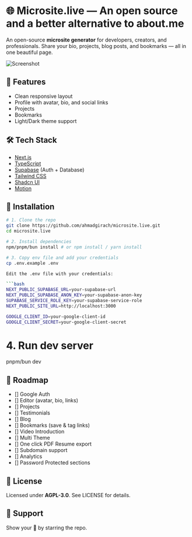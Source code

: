 # 🌐 Microsite.live — An open source and a better alternative to about.me

An open-source **microsite generator** for developers, creators, and professionals. Share your bio, projects, blog posts, and bookmarks — all in one beautiful page.

![Screenshot](./public/screenshot.png)

## 🚀 Features

- Clean responsive layout
- Profile with avatar, bio, and social links
- Projects
- Bookmarks
- Light/Dark theme support

## 🛠️ Tech Stack

- [Next.js](https://nextjs.org/)
- [TypeScript](https://www.typescriptlang.org/)
- [Supabase](https://supabase.com/) (Auth + Database)
- [Tailwind CSS](https://tailwindcss.com/)
- [Shadcn UI](https://ui.shadcn.com/)
- [Motion](https://motion.dev/)

## 🧩 Installation

```bash
# 1. Clone the repo
git clone https://github.com/ahmadgirach/microsite.live.git
cd microsite.live

# 2. Install dependencies
npm/pnpm/bun install # or npm install / yarn install

# 3. Copy env file and add your credentials
cp .env.example .env

Edit the .env file with your credentials:

```bash
NEXT_PUBLIC_SUPABASE_URL=your-supabase-url
NEXT_PUBLIC_SUPABASE_ANON_KEY=your-supabase-anon-key
SUPABASE_SERVICE_ROLE_KEY=your-supabase-service-role
NEXT_PUBLIC_SITE_URL=http://localhost:3000

GOOGLE_CLIENT_ID=your-google-client-id
GOOGLE_CLIENT_SECRET=your-google-client-secret
```
# 4. Run dev server
pnpm/bun dev

## 📌 Roadmap

- [] Google Auth
- [] Editor (avatar, bio, links)
- [] Projects
- [] Testimonials
- [] Blog
- [] Bookmarks (save & tag links)
- [] Video Introduction
- [] Multi Theme
- [] One click PDF Resume export
- [] Subdomain support
- [] Analytics
- [] Password Protected sections

## 📄 License

Licensed under **AGPL-3.0**. See LICENSE for details.

## 🤝 Support

Show your 💖 by starring the repo.